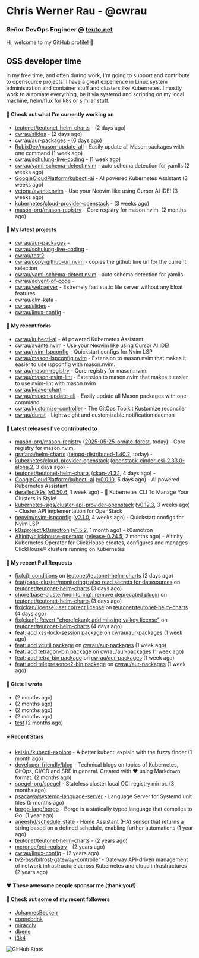 # Chris Werner Rau - @cwrau
### Señor DevOps Engineer @ [teuto.net](https://teuto.net)

Hi, welcome to my GitHub profile! 👋

## OSS developer time
In my free time, and often during work, I'm going to support and contribute to opensource projects. I have a great experience in Linux system administration and container stuff and clusters like Kubernetes. I mostly work to automate everything, be it via systemd and scripting on my local machine, helm/flux for k8s or similar stuff.

#### 👷 Check out what I'm currently working on

- [teutonet/teutonet-helm-charts](https://github.com/teutonet/teutonet-helm-charts) -  (2 days ago)
- [cwrau/slides](https://github.com/cwrau/slides) -  (2 days ago)
- [cwrau/aur-packages](https://github.com/cwrau/aur-packages) -  (6 days ago)
- [RubixDev/mason-update-all](https://github.com/RubixDev/mason-update-all) - Easily update all Mason packages with one command (1 week ago)
- [cwrau/schulung-live-coding](https://github.com/cwrau/schulung-live-coding) -  (1 week ago)
- [cwrau/yaml-schema-detect.nvim](https://github.com/cwrau/yaml-schema-detect.nvim) - auto schema detection for yamlls (2 weeks ago)
- [GoogleCloudPlatform/kubectl-ai](https://github.com/GoogleCloudPlatform/kubectl-ai) - AI powered Kubernetes Assistant (3 weeks ago)
- [yetone/avante.nvim](https://github.com/yetone/avante.nvim) - Use your Neovim like using Cursor AI IDE! (3 weeks ago)
- [kubernetes/cloud-provider-openstack](https://github.com/kubernetes/cloud-provider-openstack) -  (3 weeks ago)
- [mason-org/mason-registry](https://github.com/mason-org/mason-registry) - Core registry for mason.nvim. (2 months ago)

#### 🌱 My latest projects

- [cwrau/aur-packages](https://github.com/cwrau/aur-packages) - 
- [cwrau/schulung-live-coding](https://github.com/cwrau/schulung-live-coding) - 
- [cwrau/test2](https://github.com/cwrau/test2) - 
- [cwrau/copy-github-url.nvim](https://github.com/cwrau/copy-github-url.nvim) - copies the github line url for the current selection
- [cwrau/yaml-schema-detect.nvim](https://github.com/cwrau/yaml-schema-detect.nvim) - auto schema detection for yamlls
- [cwrau/advent-of-code](https://github.com/cwrau/advent-of-code) - 
- [cwrau/webserver](https://github.com/cwrau/webserver) - Extremely fast static file server without any bloat features
- [cwrau/elm-kata](https://github.com/cwrau/elm-kata) - 
- [cwrau/slides](https://github.com/cwrau/slides) - 
- [cwrau/linux-config](https://github.com/cwrau/linux-config) - 

#### 🍴 My recent forks

- [cwrau/kubectl-ai](https://github.com/cwrau/kubectl-ai) - AI powered Kubernetes Assistant
- [cwrau/avante.nvim](https://github.com/cwrau/avante.nvim) - Use your Neovim like using Cursor AI IDE!
- [cwrau/nvim-lspconfig](https://github.com/cwrau/nvim-lspconfig) - Quickstart configs for Nvim LSP
- [cwrau/mason-lspconfig.nvim](https://github.com/cwrau/mason-lspconfig.nvim) - Extension to mason.nvim that makes it easier to use lspconfig with mason.nvim.
- [cwrau/mason-registry](https://github.com/cwrau/mason-registry) - Core registry for mason.nvim.
- [cwrau/mason-nvim-lint](https://github.com/cwrau/mason-nvim-lint) - Extension to mason.nvim that makes it easier to use nvim-lint with mason.nvim
- [cwrau/kdave-chart](https://github.com/cwrau/kdave-chart) - 
- [cwrau/mason-update-all](https://github.com/cwrau/mason-update-all) - Easily update all Mason packages with one command
- [cwrau/kustomize-controller](https://github.com/cwrau/kustomize-controller) - The GitOps Toolkit Kustomize reconciler
- [cwrau/dunst](https://github.com/cwrau/dunst) - Lightweight and customizable notification daemon

#### 🔭 Latest releases I've contributed to

- [mason-org/mason-registry](https://github.com/mason-org/mason-registry) ([2025-05-25-ornate-forest](https://github.com/mason-org/mason-registry/releases/tag/2025-05-25-ornate-forest), today) - Core registry for mason.nvim.
- [grafana/helm-charts](https://github.com/grafana/helm-charts) ([tempo-distributed-1.40.2](https://github.com/grafana/helm-charts/releases/tag/tempo-distributed-1.40.2), today) - 
- [kubernetes/cloud-provider-openstack](https://github.com/kubernetes/cloud-provider-openstack) ([openstack-cinder-csi-2.33.0-alpha.2](https://github.com/kubernetes/cloud-provider-openstack/releases/tag/openstack-cinder-csi-2.33.0-alpha.2), 3 days ago) - 
- [teutonet/teutonet-helm-charts](https://github.com/teutonet/teutonet-helm-charts) ([ckan-v1.3.1](https://github.com/teutonet/teutonet-helm-charts/releases/tag/ckan-v1.3.1), 4 days ago) - 
- [GoogleCloudPlatform/kubectl-ai](https://github.com/GoogleCloudPlatform/kubectl-ai) ([v0.0.10](https://github.com/GoogleCloudPlatform/kubectl-ai/releases/tag/v0.0.10), 5 days ago) - AI powered Kubernetes Assistant
- [derailed/k9s](https://github.com/derailed/k9s) ([v0.50.6](https://github.com/derailed/k9s/releases/tag/v0.50.6), 1 week ago) - 🐶 Kubernetes CLI To Manage Your Clusters In Style!
- [kubernetes-sigs/cluster-api-provider-openstack](https://github.com/kubernetes-sigs/cluster-api-provider-openstack) ([v0.12.3](https://github.com/kubernetes-sigs/cluster-api-provider-openstack/releases/tag/v0.12.3), 3 weeks ago) - Cluster API implementation for OpenStack
- [neovim/nvim-lspconfig](https://github.com/neovim/nvim-lspconfig) ([v2.1.0](https://github.com/neovim/nvim-lspconfig/releases/tag/v2.1.0), 4 weeks ago) - Quickstart configs for Nvim LSP
- [k0sproject/k0smotron](https://github.com/k0sproject/k0smotron) ([v1.5.2](https://github.com/k0sproject/k0smotron/releases/tag/v1.5.2), 1 month ago) - k0smotron
- [Altinity/clickhouse-operator](https://github.com/Altinity/clickhouse-operator) ([release-0.24.5](https://github.com/Altinity/clickhouse-operator/releases/tag/release-0.24.5), 2 months ago) - Altinity Kubernetes Operator for ClickHouse creates, configures and manages ClickHouse® clusters running on Kubernetes

#### 🔨 My recent Pull Requests

- [fix(ci): conditions](https://github.com/teutonet/teutonet-helm-charts/pull/1481) on [teutonet/teutonet-helm-charts](https://github.com/teutonet/teutonet-helm-charts) (2 days ago)
- [feat(base-cluster/monitoring): also read secrets for datasources](https://github.com/teutonet/teutonet-helm-charts/pull/1479) on [teutonet/teutonet-helm-charts](https://github.com/teutonet/teutonet-helm-charts) (3 days ago)
- [chore(base-cluster/monitoring): remove deprecated plugin](https://github.com/teutonet/teutonet-helm-charts/pull/1478) on [teutonet/teutonet-helm-charts](https://github.com/teutonet/teutonet-helm-charts) (3 days ago)
- [fix(ckan/license): set correct license](https://github.com/teutonet/teutonet-helm-charts/pull/1476) on [teutonet/teutonet-helm-charts](https://github.com/teutonet/teutonet-helm-charts) (4 days ago)
- [fix(ckan): Revert "chore(ckan): add missing valkey license"](https://github.com/teutonet/teutonet-helm-charts/pull/1474) on [teutonet/teutonet-helm-charts](https://github.com/teutonet/teutonet-helm-charts) (4 days ago)
- [feat: add xss-lock-session package](https://github.com/cwrau/aur-packages/pull/26) on [cwrau/aur-packages](https://github.com/cwrau/aur-packages) (1 week ago)
- [feat: add vcutil package](https://github.com/cwrau/aur-packages/pull/25) on [cwrau/aur-packages](https://github.com/cwrau/aur-packages) (1 week ago)
- [feat: add tetragon-bin package](https://github.com/cwrau/aur-packages/pull/24) on [cwrau/aur-packages](https://github.com/cwrau/aur-packages) (1 week ago)
- [feat: add tetra-bin package](https://github.com/cwrau/aur-packages/pull/23) on [cwrau/aur-packages](https://github.com/cwrau/aur-packages) (1 week ago)
- [feat: add telepresence2-bin package](https://github.com/cwrau/aur-packages/pull/22) on [cwrau/aur-packages](https://github.com/cwrau/aur-packages) (1 week ago)

#### 📓 Gists I wrote

- [](https://gist.github.com/85c73a60676b98638dc9789155cef9b3) (2 months ago)
- [](https://gist.github.com/69a382004ce7326d792ff10d6c26e553) (2 months ago)
- [](https://gist.github.com/f0bf8a208067c4bce5e8731c4caf5adc) (2 months ago)
- [](https://gist.github.com/997058533974174c5317135b3a4f0329) (2 months ago)
- [test](https://gist.github.com/3caaaa92ab8f3dc19895ff1a54c3fd54) (2 months ago)

#### ⭐ Recent Stars

- [keisku/kubectl-explore](https://github.com/keisku/kubectl-explore) - A better kubectl explain with the fuzzy finder (1 month ago)
- [developer-friendly/blog](https://github.com/developer-friendly/blog) - Technical blogs on topics of Kubernetes, GitOps, CI/CD and SRE in general. Created with ❤️ using Markdown format. (2 months ago)
- [spegel-org/spegel](https://github.com/spegel-org/spegel) - Stateless cluster local OCI registry mirror. (3 months ago)
- [psacawa/systemd-language-server](https://github.com/psacawa/systemd-language-server) - Language Server for Systemd unit files (5 months ago)
- [borgo-lang/borgo](https://github.com/borgo-lang/borgo) - Borgo is a statically typed language that compiles to Go. (1 year ago)
- [aneeshd/schedule_state](https://github.com/aneeshd/schedule_state) - Home Assistant (HA) sensor that returns a string based on a defined schedule, enabling further automations (1 year ago)
- [teutonet/teutonet-helm-charts](https://github.com/teutonet/teutonet-helm-charts) -  (2 years ago)
- [mcronce/oci-registry](https://github.com/mcronce/oci-registry) -  (2 years ago)
- [cwrau/linux-config](https://github.com/cwrau/linux-config) -  (2 years ago)
- [tv2-oss/bifrost-gateway-controller](https://github.com/tv2-oss/bifrost-gateway-controller) - Gateway API-driven management of network infrastructure across Kubernetes and cloud infrastructures (2 years ago)

#### ❤️ These awesome people sponsor me (thank you!)


#### 👯 Check out some of my recent followers

- [JohannesBeckerr](https://github.com/JohannesBeckerr)
- [connebrink](https://github.com/connebrink)
- [miracoly](https://github.com/miracoly)
- [dbene](https://github.com/dbene)
- [j3k4](https://github.com/j3k4)

![GitHub Stats](https://github-readme-stats.vercel.app/api?username=cwrau&count_private=false&theme=tokyonight&show_icons=true)
